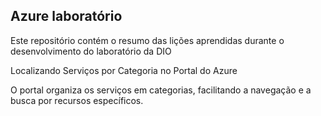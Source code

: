 ## Azure laboratório 

Este repositório contém o resumo das lições aprendidas durante o desenvolvimento do laboratório da DIO

Localizando Serviços por Categoria no Portal do Azure

O portal organiza os serviços em categorias, facilitando a navegação e a busca por recursos específicos.

